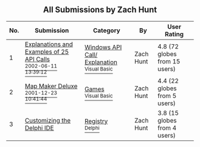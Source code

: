 ﻿<div align="center">

## All Submissions by Zach Hunt

</div>

No.  | Submission | Category | By   | User Rating
---- | ---------- | -------- | ---- | -----------
1 | [Explanations and Examples of 25 API Calls<br /><sup>2002-06-11 13:39:12</sup>](https://github.com/Planet-Source-Code/zach-hunt-explanations-and-examples-of-25-api-calls__1-35732) | [Windows API Call/ Explanation<br /><sup>Visual Basic</sup>](../ByCategory/windows-api-call-explanation__1-39.md) | Zach Hunt | 4.8 (72 globes from 15 users)
2 | [Map Maker Deluxe<br /><sup>2001-12-23 10:41:44</sup>](https://github.com/Planet-Source-Code/zach-hunt-map-maker-deluxe__1-30251) | [Games<br /><sup>Visual Basic</sup>](../ByCategory/games__1-38.md) | Zach Hunt | 4.4 (22 globes from 5 users)
3 | [Customizing the Delphi IDE<br />](https://github.com/Planet-Source-Code/zach-hunt-customizing-the-delphi-ide__7-799) | [Registry<br /><sup>Delphi</sup>](../ByCategory/registry__7-36.md) | Zach Hunt | 3.8 (15 globes from 4 users)
